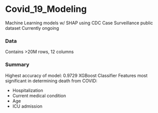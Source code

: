 # Covid_19_Modeling
Machine Learning models w/ SHAP using CDC Case Surveillance public dataset
Currently ongoing

### Data
Contains >20M rows, 12 columns

### Summary
Highest accuracy of model: 0.9729 XGBoost Classifier
Features most significant in determining death from COVID:
- Hospitalization
- Current medical condition
- Age
- ICU admission
